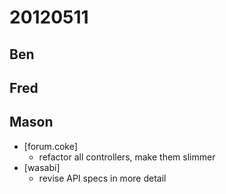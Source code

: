 # 20120511

## Ben



## Fred



## Mason
- [forum.coke]
    - refactor all controllers, make them slimmer
- [wasabi]
    - revise API specs in more detail